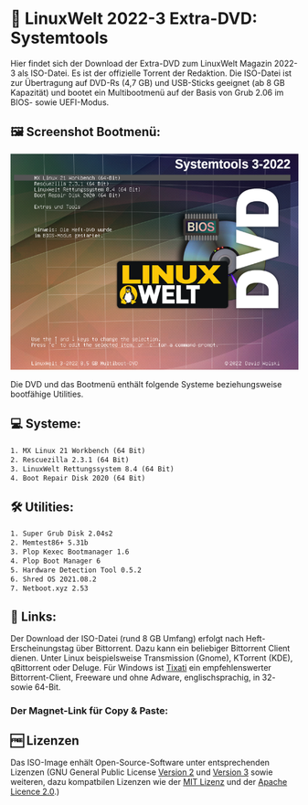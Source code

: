 # 💽 LinuxWelt 2022-3 Extra-DVD: Systemtools

Hier findet sich der Download der Extra-DVD zum LinuxWelt Magazin 2022-3 als ISO-Datei. Es ist der offizielle Torrent der Redaktion. Die ISO-Datei ist zur Übertragung auf DVD-Rs (4,7 GB) und USB-Sticks geeignet (ab 8 GB Kapazität) und bootet ein Multibootmenü auf der Basis von Grub 2.06 im BIOS- sowie UEFI-Modus.

## 🖼️ Screenshot Bootmenü:
![Bootmenü LinuxWelt DVD XXL 2022-1](https://raw.githubusercontent.com/LinuxWelt/LinuxWelt/main/docs/images/LinuxWelt_2022-3-Tools_menu.png) 

Die DVD und das Bootmenü enthält folgende Systeme beziehungsweise bootfähige Utilities.

## 💻 Systeme:
	1. MX Linux 21 Workbench (64 Bit)
	2. Rescuezilla 2.3.1 (64 Bit)
	3. LinuxWelt Rettungssystem 8.4 (64 Bit)
	4. Boot Repair Disk 2020 (64 Bit)

## 🛠️ Utilities:
    1. Super Grub Disk 2.04s2
    2. Memtest86+ 5.31b
    3. Plop Kexec Bootmanager 1.6
    4. Plop Boot Manager 6
    5. Hardware Detection Tool 0.5.2
    6. Shred OS 2021.08.2
    7. Netboot.xyz 2.53

## 🔗 Links:
Der Download der ISO-Datei (rund 8 GB Umfang) erfolgt nach Heft-Erscheinungstag über Bittorrent. Dazu kann ein beliebiger Bittorrent Client dienen. Unter Linux beispielsweise Transmission (Gnome), KTorrent (KDE), qBittorrent oder Deluge. Für Windows ist [Tixati](https://www.tixati.com/download/) ein empfehlenswerter Bittorrent-Client, Freeware und ohne Adware, englischsprachig, in 32- sowie 64-Bit.

### Der Magnet-Link für Copy & Paste:

## 🆓 Lizenzen
Das ISO-Image enhält Open-Source-Software unter entsprechenden Lizenzen (GNU General Public License [Version 2](https://www.gnu.org/licenses/old-licenses/gpl-2.0.en.html) und [Version 3](https://www.gnu.org/licenses/gpl-3.0.en.html) sowie weiteren, dazu kompatbilen Lizenzen wie der [MIT Lizenz](https://opensource.org/licenses/MIT) und der [Apache Licence 2.0](https://www.apache.org/licenses/LICENSE-2.0).) 

